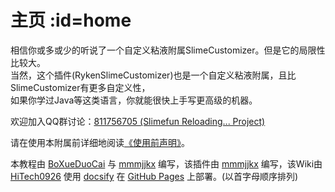 # 主页 :id=home

相信你或多或少的听说了一个自定义粘液附属SlimeCustomizer。但是它的局限性比较大。  
当然，这个插件(RykenSlimeCustomizer)也是一个自定义粘液附属，且比SlimeCustomizer有更多自定义性，  
如果你学过Java等这类语言，你就能很快上手写更高级的机器。  

欢迎加入QQ群讨论：[811756705 (Slimefun Reloading... Project)](https://qm.qq.com/cgi-bin/qm/qr?k=idCPgpiN5wGQwc5fcO4PPLW4UkjAmsKP)

请在使用本附属前详细地阅读[《使用前声明》](Declaration.md)。  

本教程由 [BoXueDuoCai](https://github.com/BoXueDuoCai) 与 [mmmjjkx](https://github.com/lijinhong11) 编写，该插件由 [mmmjjkx](https://github.com/lijinhong11) 编写，该Wiki由 [HiTech0926](https://github.com/HiTech0926) 使用 [docsify](https://docsify.js.org/#/) 在 [GitHub Pages](https://pages.github.com/) 上部署。(以首字母顺序排列)
